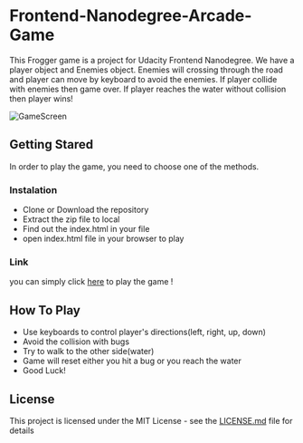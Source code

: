 Frontend-Nanodegree-Arcade-Game
===============================
This Frogger game is a project for Udacity Frontend Nanodegree. We have a player object and Enemies object. Enemies will crossing through the road and player can move by keyboard to avoid the enemies. If player collide with enemies then game over. If player reaches the water without collision then player wins!

![GameScreen]()

## Getting Stared
In order to play the game, you need to choose one of the methods.
### Instalation
 - Clone or Download the repository
 - Extract the zip file to local
 - Find out the index.html in your file
 - open index.html file in your browser to play
### Link
you can simply click [here]() to play the game !
 
## How To Play
 - Use keyboards to control player's directions(left, right, up, down)
 - Avoid the collision with bugs
 - Try to walk to the other side(water)
 - Game will reset either you hit a bug or you reach the water
 - Good Luck!
 
## License

This project is licensed under the MIT License - see the [LICENSE.md](LICENSE.md) file for details
